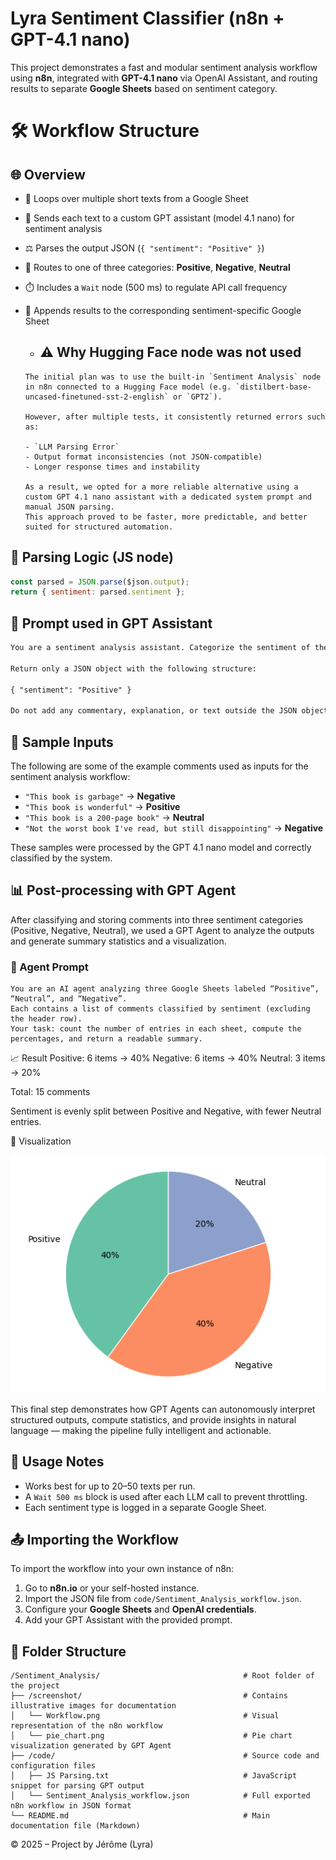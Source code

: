 # Lyra Sentiment Classifier (n8n + GPT-4.1 nano)

This project demonstrates a fast and modular sentiment analysis workflow using **n8n**, integrated with **GPT-4.1 nano** via OpenAI Assistant, and routing results to separate **Google Sheets** based on sentiment category.

# 🛠 Workflow Structure

## 🌐 Overview

- 🔁 Loops over multiple short texts from a Google Sheet
- 🧠 Sends each text to a custom GPT assistant (model 4.1 nano) for sentiment analysis
- ⚖️ Parses the output JSON (`{ "sentiment": "Positive" }`)
- 🧭 Routes to one of three categories: **Positive**, **Negative**, **Neutral**
- ⏱️ Includes a `Wait` node (500 ms) to regulate API call frequency
- 📄 Appends results to the corresponding sentiment-specific Google Sheet

    *  ## ⚠️ Why Hugging Face node was not used

      The initial plan was to use the built-in `Sentiment Analysis` node in n8n connected to a Hugging Face model (e.g. `distilbert-base-uncased-finetuned-sst-2-english` or `GPT2`).

      However, after multiple tests, it consistently returned errors such as:

      - `LLM Parsing Error`
      - Output format inconsistencies (not JSON-compatible)
      - Longer response times and instability

      As a result, we opted for a more reliable alternative using a custom GPT 4.1 nano assistant with a dedicated system prompt and manual JSON parsing.  
      This approach proved to be faster, more predictable, and better suited for structured automation.



## 🔁 Parsing Logic (JS node)

```javascript
const parsed = JSON.parse($json.output);
return { sentiment: parsed.sentiment };
```

## 🧠 Prompt used in GPT Assistant

```txt
You are a sentiment analysis assistant. Categorize the sentiment of the input text as one of: "Positive", "Neutral", or "Negative".

Return only a JSON object with the following structure:

{ "sentiment": "Positive" }

Do not add any commentary, explanation, or text outside the JSON object.
```

## 💬 Sample Inputs

The following are some of the example comments used as inputs for the sentiment analysis workflow:

- `"This book is garbage"` → **Negative**
- `"This book is wonderful"` → **Positive**
- `"This book is a 200-page book"` → **Neutral**
- `"Not the worst book I've read, but still disappointing"` → **Negative**

These samples were processed by the GPT 4.1 nano model and correctly classified by the system.

## 📊 Post-processing with GPT Agent

After classifying and storing comments into three sentiment categories (Positive, Negative, Neutral), we used a GPT Agent to analyze the outputs and generate summary statistics and a visualization.

### 🤖 Agent Prompt

```text
You are an AI agent analyzing three Google Sheets labeled “Positive”, “Neutral”, and “Negative”.
Each contains a list of comments classified by sentiment (excluding the header row).
Your task: count the number of entries in each sheet, compute the percentages, and return a readable summary.

```
📈 Result
Positive: 6 items → 40%
Negative: 6 items → 40%
Neutral: 3 items → 20%

Total: 15 comments

Sentiment is evenly split between Positive and Negative, with fewer Neutral entries.


🥧 Visualization

![Sentiment Pie Chart](screenshot/pie_chart.png)


This final step demonstrates how GPT Agents can autonomously interpret structured outputs, compute statistics, and provide insights in natural language — making the pipeline fully intelligent and actionable.

## 🧪 Usage Notes

- Works best for up to 20–50 texts per run.
- A `Wait 500 ms` block is used after each LLM call to prevent throttling.
- Each sentiment type is logged in a separate Google Sheet.

## 📤 Importing the Workflow

To import the workflow into your own instance of n8n:

1. Go to **n8n.io** or your self-hosted instance.
2. Import the JSON file from `code/Sentiment_Analysis_workflow.json`.
3. Configure your **Google Sheets** and **OpenAI credentials**.
4. Add your GPT Assistant with the provided prompt.

## 💾 Folder Structure

```
/Sentiment_Analysis/                                # Root folder of the project
├── /screenshot/                                    # Contains illustrative images for documentation
│   └── Workflow.png                                # Visual representation of the n8n workflow
│   └── pie_chart.png                               # Pie chart visualization generated by GPT Agent
├── /code/                                          # Source code and configuration files
│   ├── JS Parsing.txt                              # JavaScript snippet for parsing GPT output
│   └── Sentiment_Analysis_workflow.json            # Full exported n8n workflow in JSON format
└── README.md                                       # Main documentation file (Markdown)
```

© 2025 – Project by Jérôme (Lyra)
